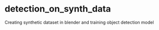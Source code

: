 # detection_on_synth_data

Creating synthetic dataset in blender and training object detection model
